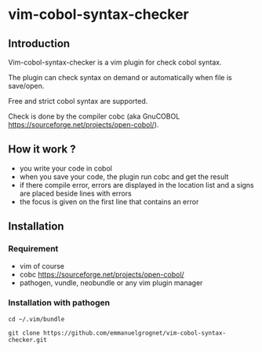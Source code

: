 # vim-cobol-syntax-checker

## Introduction

Vim-cobol-syntax-checker is a vim plugin for check cobol syntax.

The plugin can check syntax on demand or automatically when file is save/open.

Free and strict cobol syntax are supported.

Check is done by the compiler cobc (aka GnuCOBOL https://sourceforge.net/projects/open-cobol/).

## How it work ?

- you write your code in cobol
- when you save your code, the plugin run cobc and get the result
- if there compile error, errors are displayed in the location list and a signs are placed beside lines with errors
- the focus is given on the first line that contains an error

## Installation

### Requirement

- vim of course
- cobc https://sourceforge.net/projects/open-cobol/
- pathogen, vundle, neobundle or any vim plugin manager

### Installation with pathogen

    cd ~/.vim/bundle

    git clone https://github.com/emmanuelgrognet/vim-cobol-syntax-checker.git
